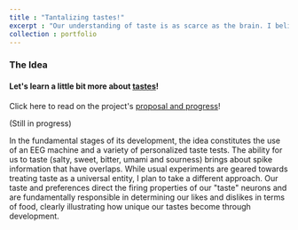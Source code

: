 ```yaml
---
title : "Tantalizing tastes!"
excerpt : "Our understanding of taste is as scarce as the brain. I believe that in a lot of ways, food is a language that can be understood globally and has to be deconstructed via posessing a greater understanding of our neuronal networks." "</br><img src='/images/tongue.png'>"
collection : portfolio
---
```


### The Idea

#### Let's learn a little bit more about [tastes](https://www.youtube.com/watch?v=AujY-Fkx5z8&feature=youtu.be)!

Click here to read on the project's [proposal and progress](https://kristy-mualim.squarespace.com/)! 

(Still in progress)

In the fundamental stages of its development, the idea constitutes the use of an EEG machine and a variety of personalized taste tests. The ability for us to taste (salty, sweet, bitter, umami and sourness) brings about spike information that have overlaps. While usual experiments are geared towards treating taste as a universal entity, I plan to take a different approach. Our taste and preferences direct the firing properties of our "taste" neurons and are fundamentally responsible in determining our likes and dislikes in terms of food, clearly illustrating how unique our tastes become through development. 

